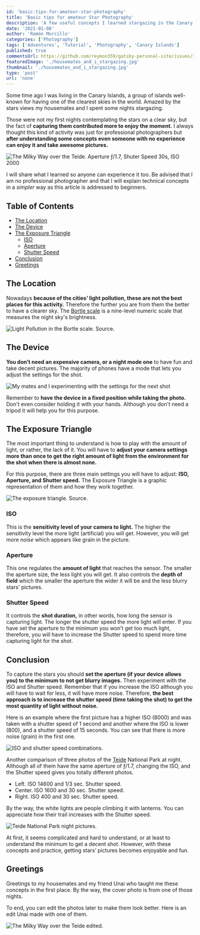 ```yaml
---
id: 'basic-tips-for-amateur-star-photography'
title: 'Basic tips for amateur Star Photography'
description: 'A few useful concepts I learned stargazing in the Canary Islands'
date: '2021-01-08'
author: 'Ramón Morcillo'
categories: ['Photography']
tags: ['Adventures', 'Tutorial', 'Photography', 'Canary Islands']
published: true
commentsUrl: https://github.com/reymon359/gatsby-personal-site/issues/361
featuredImage: './housemates_and_i_stargazing.jpg'
thumbnail: './housemates_and_i_stargazing.jpg'
type: 'post'
url: 'none'
---
```


Some time ago I was living in the Canary Islands, a group of islands well-known for having one of the clearest skies in the world. Amazed by the stars views my housemates and I spent some nights stargazing.

Those were not my first nights contemplating the stars on a clear sky, but the fact of **capturing them contributed more to enjoy the moment.** I always thought this kind of activity was just for professional photographers but **after understanding some concepts even someone with no experience can enjoy it and take awesome pictures.** 

![The Milky Way over [the Teide.](./../how-to-enjoy-the-sunrise-from-the-top-of-spain) Aperture ƒ/1.7, Shuter Speed 30s, ISO 2000](./the_milky_way_over_the_teide.jpg)

I will share what I learned so anyone can experience it too. Be advised that I am no professional photographer and that I will explain technical concepts in a _simpler_ way as this article is addressed to beginners.
   
## Table of Contents

- [The Location](#The-Location)
- [The Device](#the-Device)
- [The Exposure Triangle](#The-Exposure-Triangle)
    - [ISO](#ISO)
    - [Aperture](#Aperture)
    - [Shutter Speed](#Shutter-Speed)
- [Conclusion](#Conclusion)
- [Greetings](#Greetings)

## The Location

Nowadays **because of the cities’ light pollution, these are not the best places for this activity.** Therefore the further you are from them the better to have a clearer sky. The [Bortle scale](https://en.wikipedia.org/wiki/Bortle_scale) is a nine-level numeric scale that measures the night sky's brightness.

![Light Pollution in the Bortle scale. [Source](https://www.reddit.com/r/interestingasfuck/comments/khe15u/the_concept_of_light_pollution_is_crazy/).](./light_pollution_in_the_bortle_scale.jpg)

## The Device

**You don’t need an expensive camera, or a night mode one** to have fun and take decent pictures. The majority of phones have a mode that lets you adjust the settings for the shot. 

![My mates and I experimenting with the settings for the next shot](./my_mates_and_i_experimenting_with_the_settings_for_the_next_shot.jpg)

Remember to **have the device in a fixed position while taking the photo.** Don't even consider holding it with your hands. Although you don't need a tripod it will help you for this purpose.

## The Exposure Triangle

The most important thing to understand is how to play with the amount of light, or rather, the lack of it. You will have to **adjust your camera settings more than once to get the right amount of light from the environment for the shot when there is almost none.** 

For this purpose, there are three main settings you will have to adjust: **ISO, Aperture, and Shutter speed.** The Exposure Triangle is a graphic representation of them and how they work together.

![The exposure triangle. [Source.](https://www.photographytalk.com/beginner-photography-tips/aperture-shutter-speed-and-iso-the-exposure-triangle)
](./exposure_triangle.jpg)

### ISO

This is the **sensitivity level of your camera to light.** The higher the sensitivity level the more light (artificial) you will get. However, you will get more _noise_ which appears like grain in the picture.

### Aperture

This one regulates the **amount of light** that reaches the sensor. The smaller the aperture size, the less light you will get. It also controls the **depth of field** which the smaller the aperture the wider it will be and the less blurry stars’ pictures.

### Shutter Speed

It controls the **shot duration,** in other words, how long the sensor is capturing light. The longer the shutter speed the more light will enter. If you have set the aperture to the minimum you won’t get too much light, therefore, you will have to increase the Shutter speed to spend more time capturing light for the shot.

## Conclusion

To capture the stars you should **set the aperture (if your device allows you) to the minimum to not get blurry images.** Then experiment with the ISO and Shutter speed. Remember that if you increase the ISO although you will have to wait for less, it will have more noise. Therefore, **the best approach is to increase the shutter speed (time taking the shot) to get the most quantity of light without noise.** 

Here is an example where the first picture has a higher ISO (8000) and was taken with a shutter speed of 1 second and another where the ISO is lower (800), and a shutter speed of 15 seconds. You can see that there is more noise (grain) in the first one.

![ISO and shutter speed combinations.](./iso_and_shutter_speed_combinations.jpg)

Another comparison of three photos of the [Teide](./../how-to-enjoy-the-sunrise-from-the-top-of-spain) National Park at night. Although all of them have the same aperture of ƒ/1.7, changing the ISO, and the Shutter speed gives you totally different photos.

- Left. ISO 14600 and 1/3 sec. Shutter speed.
- Center. ISO 1600 and 30 sec. Shutter speed.
- Right. ISO 400 and 30 sec. Shutter speed.

By the way, the white lights are people climbing it with lanterns. You can appreciate how their trail increases with the Shutter speed.

![Teide National Park night pictures.](./teide_national_park_night_pictures.jpg)

At first, it seems complicated and hard to understand, or at least to understand the minimum to get a decent shot. However, with these concepts and practice, getting stars’ pictures becomes enjoyable and fun. 

## Greetings

Greetings to my housemates and my friend Unai who taught me these concepts in the first place. By the way, the cover photo is from one of those nights.

To end, you can edit the photos later to make them look better. Here is an edit Unai made with one of them.

![The Milky Way over the Teide edited.](./the_milky_way_over_the_teide_edited.jpg)
